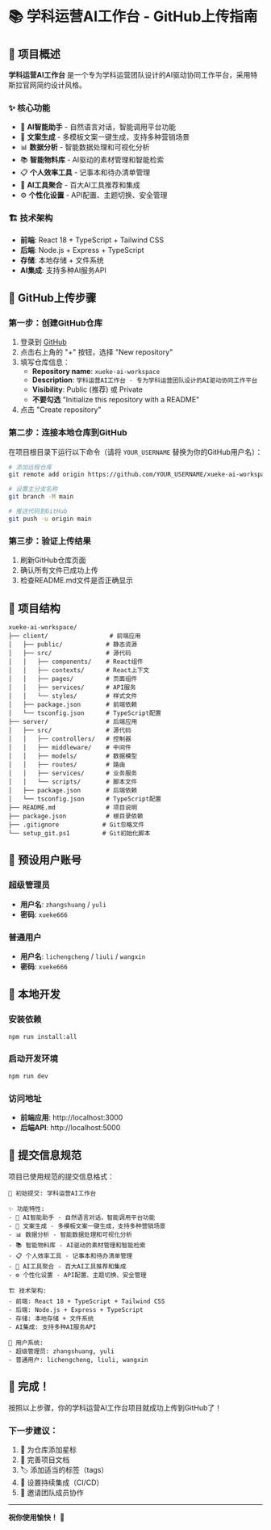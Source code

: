 # 📚 学科运营AI工作台 - GitHub上传指南

## 🎯 项目概述

**学科运营AI工作台** 是一个专为学科运营团队设计的AI驱动协同工作平台，采用特斯拉官网简约设计风格。

### ✨ 核心功能
- 🤖 **AI智能助手** - 自然语言对话，智能调用平台功能
- 📝 **文案生成** - 多模板文案一键生成，支持多种营销场景
- 📊 **数据分析** - 智能数据处理和可视化分析
- 📚 **智能物料库** - AI驱动的素材管理和智能检索
- 📋 **个人效率工具** - 记事本和待办清单管理
- 🔧 **AI工具聚合** - 百大AI工具推荐和集成
- ⚙️ **个性化设置** - API配置、主题切换、安全管理

### 🏗️ 技术架构
- **前端**: React 18 + TypeScript + Tailwind CSS
- **后端**: Node.js + Express + TypeScript
- **存储**: 本地存储 + 文件系统
- **AI集成**: 支持多种AI服务API

## 🚀 GitHub上传步骤

### 第一步：创建GitHub仓库

1. 登录到 [GitHub](https://github.com)
2. 点击右上角的 "+" 按钮，选择 "New repository"
3. 填写仓库信息：
   - **Repository name**: `xueke-ai-workspace`
   - **Description**: `学科运营AI工作台 - 专为学科运营团队设计的AI驱动协同工作平台`
   - **Visibility**: Public (推荐) 或 Private
   - **不要勾选** "Initialize this repository with a README"
4. 点击 "Create repository"

### 第二步：连接本地仓库到GitHub

在项目根目录下运行以下命令（请将 `YOUR_USERNAME` 替换为你的GitHub用户名）：

```bash
# 添加远程仓库
git remote add origin https://github.com/YOUR_USERNAME/xueke-ai-workspace.git

# 设置主分支名称
git branch -M main

# 推送代码到GitHub
git push -u origin main
```

### 第三步：验证上传结果

1. 刷新GitHub仓库页面
2. 确认所有文件已成功上传
3. 检查README.md文件是否正确显示

## 📁 项目结构

```
xueke-ai-workspace/
├── client/                 # 前端应用
│   ├── public/            # 静态资源
│   ├── src/               # 源代码
│   │   ├── components/    # React组件
│   │   ├── contexts/      # React上下文
│   │   ├── pages/         # 页面组件
│   │   ├── services/      # API服务
│   │   └── styles/        # 样式文件
│   ├── package.json       # 前端依赖
│   └── tsconfig.json      # TypeScript配置
├── server/                # 后端应用
│   ├── src/               # 源代码
│   │   ├── controllers/   # 控制器
│   │   ├── middleware/    # 中间件
│   │   ├── models/        # 数据模型
│   │   ├── routes/        # 路由
│   │   ├── services/      # 业务服务
│   │   └── scripts/       # 脚本文件
│   ├── package.json       # 后端依赖
│   └── tsconfig.json      # TypeScript配置
├── README.md              # 项目说明
├── package.json           # 根目录依赖
├── .gitignore            # Git忽略文件
└── setup_git.ps1         # Git初始化脚本
```

## 👥 预设用户账号

### 超级管理员
- **用户名**: `zhangshuang` / `yuli`
- **密码**: `xueke666`

### 普通用户
- **用户名**: `lichengcheng` / `liuli` / `wangxin`
- **密码**: `xueke666`

## 🔧 本地开发

### 安装依赖
```bash
npm run install:all
```

### 启动开发环境
```bash
npm run dev
```

### 访问地址
- **前端应用**: http://localhost:3000
- **后端API**: http://localhost:5000

## 📝 提交信息规范

项目已使用规范的提交信息格式：

```
🎉 初始提交: 学科运营AI工作台

✨ 功能特性:
- 🤖 AI智能助手 - 自然语言对话，智能调用平台功能
- 📝 文案生成 - 多模板文案一键生成，支持多种营销场景
- 📊 数据分析 - 智能数据处理和可视化分析
- 📚 智能物料库 - AI驱动的素材管理和智能检索
- 📋 个人效率工具 - 记事本和待办清单管理
- 🔧 AI工具聚合 - 百大AI工具推荐和集成
- ⚙️ 个性化设置 - API配置、主题切换、安全管理

🏗️ 技术架构:
- 前端: React 18 + TypeScript + Tailwind CSS
- 后端: Node.js + Express + TypeScript
- 存储: 本地存储 + 文件系统
- AI集成: 支持多种AI服务API

👥 用户系统:
- 超级管理员: zhangshuang, yuli
- 普通用户: lichengcheng, liuli, wangxin
```

## 🎉 完成！

按照以上步骤，你的学科运营AI工作台项目就成功上传到GitHub了！

### 下一步建议：
1. 🌟 为仓库添加星标
2. 📝 完善项目文档
3. 🏷️ 添加适当的标签（tags）
4. 🔄 设置持续集成（CI/CD）
5. 👥 邀请团队成员协作

---

**祝你使用愉快！** 🚀